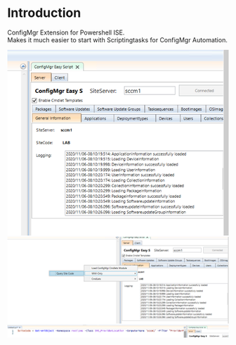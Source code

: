 # Introduction
ConfigMgr Extension for Powershell ISE.  
Makes it much easier to start with Scriptingtasks for ConfigMgr Automation.  
  
  
![ISE1](/Assets/ISE_Ext1.png)
![ISE2](/Assets/ISE_Ext2.png)
![ISE3](/Assets/ISE_Ext3.png)

